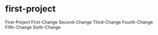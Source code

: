 # first-project
First-Project
First-Change
Second-Change
Third-Change
Fourth-Change
Fifth-Change
Sixth-Change